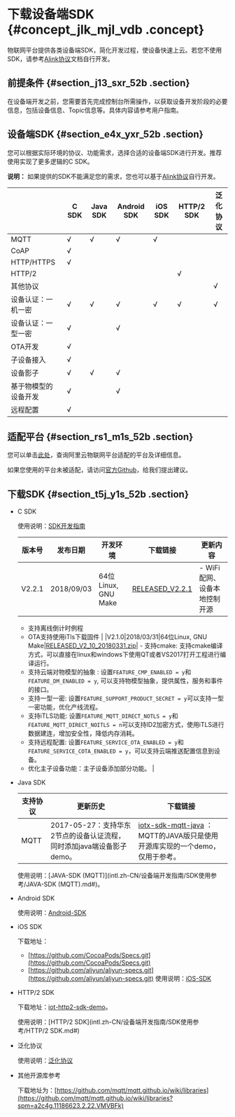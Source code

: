 # 下载设备端SDK {#concept_jlk_mjl_vdb .concept}

物联网平台提供各类设备端SDK，简化开发过程，使设备快速上云。若您不使用SDK，请参考[Alink协议](intl.zh-CN/设备端开发指南/基于Alink协议开发.md#)文档自行开发。

## 前提条件 {#section_j13_sxr_52b .section}

在设备端开发之前，您需要首先完成控制台所需操作，以获取设备开发阶段的必要信息，包括设备信息、Topic信息等。具体内容请参考用户指南。

## 设备端SDK {#section_e4x_yxr_52b .section}

您可以根据实际环境的协议、功能需求，选择合适的设备端SDK进行开发。推荐使用实现了更多逻辑的C SDK。

**说明：** 如果提供的SDK不能满足您的需求，您也可以基于[Alink协议](intl.zh-CN/设备端开发指南/基于Alink协议开发.md#)自行开发。

| |C SDK|Java SDK|Android SDK|iOS SDK|HTTP/2 SDK|泛化协议|
|--|-----|--------|-----------|-------|----------|----|
|MQTT|√|√|√|√| | |
|CoAP|√| | | | | |
|HTTP/HTTPS|√| | | | | |
|HTTP/2| | | | |√| |
|其他协议| | | | | |√|
|设备认证：一机一密|√|√|√|√|√|√|
|设备认证：一型一密|√| |√| | | |
|OTA开发|√| | | | | |
|子设备接入|√| | | | | |
|设备影子|√|√|√| | | |
|基于物模型的设备开发|√| |√| | | |
|远程配置|√| | | | | |

## 适配平台 {#section_rs1_m1s_52b .section}

您可以单击[此处](https://certification.aliyun.com/open/#/certificationlist)，查询阿里云物联网平台适配的平台及详细信息。

如果您使用的平台未被适配，请访问[官方Github](https://github.com/aliyun/iotkit-embedded/issues)，给我们提出建议。

## 下载SDK {#section_t5j_y1s_52b .section}

-   C SDK

    使用说明：[SDK开发指南](https://code.aliyun.com/edward.yangx/public-docs/wikis/user-guide/Linkkit_User_Manual)

    |版本号|发布日期|开发环境|下载链接|更新内容|
    |---|----|----|----|----|
    |V2.2.1|2018/09/03|64位Linux, GNU Make|[RELEASED\_V2.2.1](https://linkkit-sdk-download.oss-cn-shanghai.aliyuncs.com/linkkit2.2.1.tar.gz)|     -   WiFi配网、设备本地控制开源
    -   支持离线倒计时例程
    -   OTA支持使用iTls下载固件
 |
    |V2.1.0|2018/03/31|64位Linux, GNU Make|[RELEASED\_V2\_10\_20180331.zip](http://aliyun-iot.oss-cn-hangzhou.aliyuncs.com/iot-sdk-c/RELEASED_V2_10_20180331.7z)|     -   支持cmake: 支持cmake编译方式，可以直接在linux和windows下使用QT或者VS2017打开工程进行编译运行。
    -   支持云端对物模型的抽象 : 设置`FEATURE_CMP_ENABLED = y`和`FEATURE_DM_ENABLED = y`, 可以支持物模型抽象，提供属性，服务和事件的接口。
    -   支持一型一密: 设置`FEATURE_SUPPORT_PRODUCT_SECRET = y`可以支持一型一密功能，优化产线流程。
    -   支持iTLS功能: 设置`FEATURE_MQTT_DIRECT_NOTLS = y`和`FEATURE_MQTT_DIRECT_NOITLS = n`可以支持ID2加密方式，使用iTLS进行数据建连，增加安全性，降低内存消耗。
    -   支持远程配置: 设置`FEATURE_SERVICE_OTA_ENABLED = y`和`FEATURE_SERVICE_COTA_ENABLED = y`，可以支持云端推送配置信息到设备。
    -   优化主子设备功能：主子设备添加部分功能。
 |

-   Java SDK

    |支持协议|更新历史|下载链接|
    |----|----|----|
    |MQTT|2017-05-27：支持华东2节点的设备认证流程，同时添加java端设备影子demo。|[iotx-sdk-mqtt-java](http://aliyun-iot.oss-cn-hangzhou.aliyuncs.com/iotx-sdk-java/iotx-sdk-mqtt-java-20170526.zip?spm=a2c4g.11186623.2.20.VMVBFk&file=iotx-sdk-mqtt-java-20170526.zip) ：MQTT的JAVA版只是使用开源库实现的一个demo，仅用于参考。|

    使用说明：[JAVA-SDK \(MQTT\)](intl.zh-CN/设备端开发指南/SDK使用参考/JAVA-SDK (MQTT).md#)。

-   Android SDK

    使用说明：[Android-SDK](intl.zh-CN/设备端开发指南/SDK使用参考/Android-SDK.md#)

-   iOS SDK

    下载地址：

    -   [https://github.com/CocoaPods/Specs.git](https://github.com/CocoaPods/Specs.git)
    -   [https://github.com/aliyun/aliyun-specs.git](https://github.com/aliyun/aliyun-specs.git)
    使用说明：[iOS-SDK](intl.zh-CN/设备端开发指南/SDK使用参考/iOS-SDK.md#)

-   HTTP/2 SDK

    下载地址：[iot-http2-sdk-demo](http://aliyun-iot.oss-cn-hangzhou.aliyuncs.com/java-http2-sdk-demo/iot-http2-sdk-demos.zip)。

    使用说明：[HTTP/2 SDK](intl.zh-CN/设备端开发指南/SDK使用参考/HTTP/2 SDK.md#)

-   泛化协议

    使用说明：[泛化协议](intl.zh-CN/设备端开发指南/泛化协议/概览.md#)

-   其他开源库参考

    下载地址为：[https://github.com/mqtt/mqtt.github.io/wiki/libraries](https://github.com/mqtt/mqtt.github.io/wiki/libraries?spm=a2c4g.11186623.2.22.VMVBFk)


